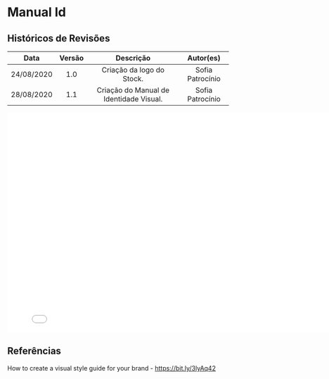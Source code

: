 # Manual Id

## Históricos de Revisões
|    Data    | Versão |         Descrição         |           Autor(es)            |
| :--------: | :----: | :-----------------------: | :----------------------------: |
| 24/08/2020 |  1.0   |  Criação da logo do Stock. | Sofia Patrocínio |
| 28/08/2020 |  1.1   |  Criação do Manual de Identidade Visual. | Sofia Patrocínio |

<embed src="../assets/Manual_Id.pdf" width="800px" height="500px" />

## Referências

How to create a visual style guide for your brand - https://bit.ly/3lyAq42

